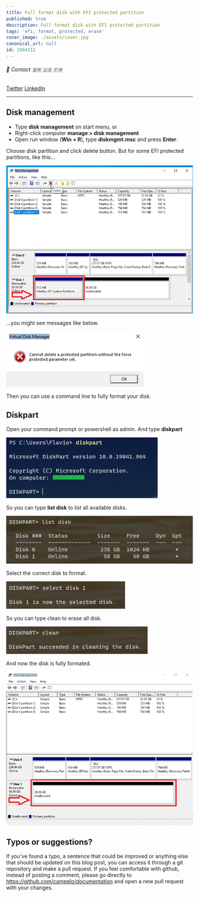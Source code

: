 ```yaml
---
title: Full format disk with EFI protected partition
published: true
description: Full format disk with EFI protected partition
tags: 'efi, format, protected, erase'
cover_image: ./assets/cover.jpg
canonical_url: null
id: 1004112
---
```


###### :postbox: Contact :brazil: :us: :fr:

[Twitter](https://twitter.com/campelo87)
[LinkedIn](https://www.linkedin.com/in/flavio-campelo/?locale=en_US)

---

## Disk management

- Type **disk management** on start menu, or 
- Right-click computer **manage > disk management**
- Open run window (**Win + R**), type **diskmgmt.msc** and press **Enter**.

Choose disk partition and click delete button. But for some EFI protected partitions, like this...

![Image 1](./assets/img1.png)

...you might see messages like below.

![Image 2](./assets/img2.png)

Then you can use a command line to fully format your disk.

## Diskpart

Open your command prompt or powershell as admin. And type **diskpart**

![Image 3](./assets/img3.png)

So you can type **list disk** to list all available disks.

![Image 4](./assets/img4.png)

Select the correct disk to format.

![Image 5](./assets/img5.png)

So you can type clean to erase all disk.

![Image 6](./assets/img6.png)

And now the disk is fully formated.

![Image 7](./assets/img7.png)

## Typos or suggestions?

If you've found a typo, a sentence that could be improved or anything else that should be updated on this blog post, you can access it through a git repository and make a pull request. If you feel comfortable with github, instead of posting a comment, please go directly to https://github.com/campelo/documentation and open a new pull request with your changes.